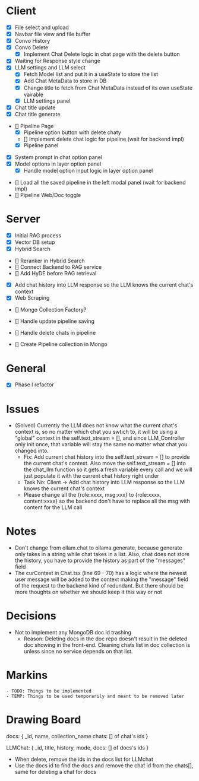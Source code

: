 # Client

- [x] File select and upload
- [x] Navbar file view and file buffer
- [x] Convo History
- [x] Convo Delete
    - [x] Implement Chat Delete logic in chat page with the delete button
- [x] Waiting for Response style change
- [x] LLM settings and LLM select
    - [x] Fetch Model list and put it in a useState to store the list
    - [x] Add Chat MetaData to store in DB
    - [x] Change title to fetch from Chat MetaData instead of its own useState vairable
    - [x] LLM settings panel
- [x] Chat title update
- [x] Chat title generate
- [] Pipeline Page
    - [x] Pipeline option button with delete chaty
    - [] Implement delete chat logic for pipeline (wait for backend impl)
    - [x] Pipeline panel
- [x] System prompt in chat option panel
- [x] Model options in layer option panel
    - [x] Handle model option input logic in layer option panel
- [] Load all the saved pipeline in the left modal panel (wait for backend impl)
- [] Pipeline Web/Doc toggle



# Server

- [x] Initial RAG process
- [x] Vector DB setup
- [x] Hybrid Search
- [] Reranker in Hybrid Search
- [] Connect Backend to RAG service
- [] Add HyDE before RAG retrieval
- [x] Add chat history into LLM response so the LLM knows the current chat's context
- [x] Web Scraping
- [] Mongo Collection Factory?

- [] Handle update pipeline saving
- [] Handle delete chats in pipeline
- [] Create Pipeline collection in Mongo

# General
- [x] Phase I refactor



# Issues
- (Solved) Currently the LLM does not know what the current chat's context is, so no matter which chat you swtich to, it will be using a "global" context in the self.text_stream = [], and since LLM_Controller only init once, that variable will stay the same no matter what chat you changed into.
    - Fix: Add current chat history into the self.text_stream = [] to provide the current chat's context. Also move the self.text_stream = [] into the chat_llm function so it gets a fresh variable every call and we will just populate it with the current chat history right under
    - Task No: Client -> Add chat history into LLM response so the LLM knows the current chat's context
    - Please change all the {role:xxxx, msg:xxx} to {role:xxxx, content:xxxx} so the backend don't have to replace all the msg with content for the LLM call



# Notes
- Don't change from ollam.chat to ollama.generate, because generate only takes in a string while chat takes in a list. Also, chat does not store the history, you have to provide the history as part of the "messages" field
- The curContext in Chat.tsx (line 69 - 70) has a logic where the newest user message will be added to the context making the "message" field of the request to the backend kind of redundant. But there should be more thoughts on whether we should keep it this way or not



# Decisions

- Not to implement any MongoDB doc id trashing
    - Reason: Deleting docs in the doc repo doesn't result in the deleted doc showing in the front-end. Cleaning chats list in doc collection is unless since no service depends on that list.



# Markins
    - TODO: Things to be implemented
    - TEMP: Things to be used temporarily and meant to be removed later





# Drawing Board

docs: {
    _id,
    name,
    collection_name
    chats: [] of chat's ids
}

LLMChat: {
    _id,
    title,
    history,
    mode,
    docs: [] of docs's ids
    }

- When delete, remove the ids in the docs list for LLMchat
- Use the docs id to find the docs and remove the chat id from the chats[], same for deleting a chat for docs